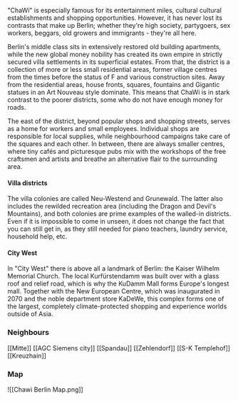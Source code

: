 "ChaWi" is especially famous for its entertainment miles, cultural cultural establishments and shopping opportunities. However, it has never lost its contrasts that make up Berlin; whether they're high society, partygoers, sex workers, beggars, old growers and immigrants - they're all here.

 Berlin's middle class sits in extensively restored old building apartments, while the new global money nobility has created its own empire in strictly secured villa settlements in its superficial estates. From that, the district is a collection of more or less small residential areas, former village centres from the times before the status of F and various construction sites. Away from the residential areas, house fronts, squares, fountains and Gigantic statues in an Art Nouveau style dominate. This means that ChaWi is in stark contrast to the poorer districts, some who do not have enough money for roads.

The east of the district, beyond popular shops and shopping streets, serves as a home for workers and small employees. Individual shops are responsible for local supplies, while neighbourhood campaigns take care of the squares and each other. In between, there are always smaller centres, where tiny cafés and picturesque pubs mix with the workshops of the free craftsmen and artists and breathe an alternative flair to the surrounding area.
#### Villa districts
The villa colonies are called Neu-Westend and Grunewald. The latter also includes the rewilded recreation area (including the Dragon and Devil's Mountains), and both colonies are prime examples of the walled-in districts. Even if it is impossible to come in unseen, it does not change the fact that you can still get in, as they still needed for piano teachers, laundry service, household help, etc.
#### City West
In "City West" there is above all a landmark of Berlin: the Kaiser Wilhelm Memorial Church. The local Kurfürstendamm was built over with a glass roof and relief road, which is why the KuDamm Mall forms Europe's longest mall. Together with the New European Centre, which was inaugurated in 2070 and the noble department store KaDeWe, this complex forms one of the largest, completely climate-protected shopping and experience worlds outside of Asia.
### Neighbours
[[Mitte]]
[[AGC Siemens city]]
[[Spandau]]
[[Zehlendorf]]
[[S-K Templehof]]
[[Kreuzhain]]
### Map
![[Chawi Berlin Map.png]]